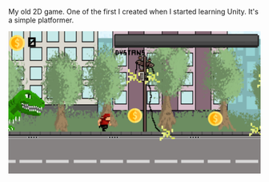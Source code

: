 My old 2D game. One of the first I created when I started learning Unity.
It's a simple platformer.

![](https://github.com/Martinson1252/Runner2D/blob/main/runner2.png)
